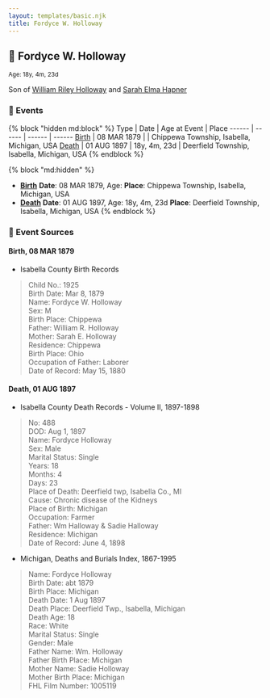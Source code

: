 ```yaml
---
layout: templates/basic.njk
title: Fordyce W. Holloway
---
```

## 🔵 Fordyce W. Holloway
<small>Age: 18y, 4m, 23d</small>

Son of [William Riley Holloway](/people/9/90949012) and [Sarah Elma Hapner](/people/2/20173654)

### 📆 Events

{% block "hidden md:block" %}
Type | Date | Age at Event | Place
------ | ------ | ------ | ------
[Birth](#event-event-2) | 08 MAR 1879 |  | Chippewa Township, Isabella, Michigan, USA
[Death](#event-event-3) | 01 AUG 1897 | 18y, 4m, 23d | Deerfield Township, Isabella, Michigan, USA
{% endblock %}

{% block "md:hidden" %}
- **[Birth](#event-event-2)**
**Date**: 08 MAR 1879, Age:
**Place**: Chippewa Township, Isabella, Michigan, USA
- **[Death](#event-event-3)**
**Date**: 01 AUG 1897, Age: 18y, 4m, 23d
**Place**: Deerfield Township, Isabella, Michigan, USA
{% endblock %}

### 📰 Event Sources

#### <a id="event-event-2"></a> Birth, 08 MAR 1879
* Isabella County Birth Records
>   
  > Child No.: 1925  
  > Birth Date: Mar 8, 1879  
  > Name: Fordyce W. Holloway  
  > Sex: M  
  > Birth Place: Chippewa  
  > Father: William R. Holloway  
  > Mother: Sarah E. Holloway  
  > Residence: Chippewa  
  > Birth Place: Ohio  
  > Occupation of Father: Laborer  
  > Date of Record: May 15, 1880

#### <a id="event-event-3"></a> Death, 01 AUG 1897
* Isabella County Death Records  - Volume II, 1897-1898
>   
  > No: 488  
  > DOD: Aug 1, 1897  
  > Name: Fordyce Holloway  
  > Sex: Male  
  > Marital Status: Single  
  > Years: 18  
  > Months: 4  
  > Days: 23  
  > Place of Death: Deerfield twp, Isabella Co., MI  
  > Cause: Chronic disease of the Kidneys  
  > Place of Birth: Michigan  
  > Occupation: Farmer  
  > Father: Wm Halloway & Sadie Halloway  
  > Residence: Michigan  
  > Date of Record: June 4, 1898
* Michigan, Deaths and Burials Index, 1867-1995
>   
  > Name: Fordyce Holloway  
  > Birth Date: abt 1879  
  > Birth Place: Michigan  
  > Death Date: 1 Aug 1897  
  > Death Place: Deerfield Twp., Isabella, Michigan  
  > Death Age: 18  
  > Race: White  
  > Marital Status: Single  
  > Gender: Male  
  > Father Name: Wm. Holloway  
  > Father Birth Place: Michigan  
  > Mother Name: Sadie Holloway  
  > Mother Birth Place: Michigan  
  > FHL Film Number: 1005119